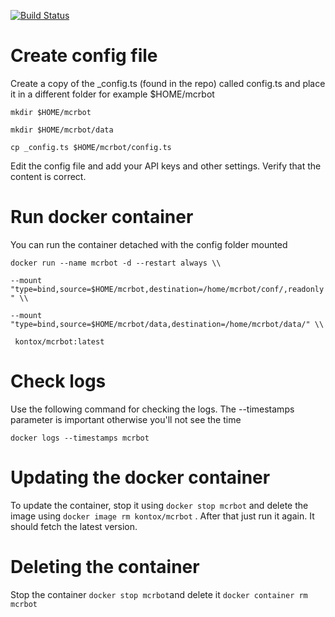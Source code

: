 [![Build Status](https://app.travis-ci.com/kontox/MCRBot.svg?branch=master)](https://app.travis-ci.com/kontox/MCRBot)

# Create config file
Create a copy of the _config.ts (found in the repo) called config.ts and place it in a different folder for example $HOME/mcrbot

`mkdir $HOME/mcrbot`

`mkdir $HOME/mcrbot/data`

`cp _config.ts $HOME/mcrbot/config.ts` 

Edit the config file and add your API keys and other settings. Verify that the content is correct. 

# Run docker container
You can run the container detached with the config folder mounted

`docker run --name mcrbot -d --restart always \\`

`--mount "type=bind,source=$HOME/mcrbot,destination=/home/mcrbot/conf/,readonly" \\`

`--mount "type=bind,source=$HOME/mcrbot/data,destination=/home/mcrbot/data/" \\`

` kontox/mcrbot:latest`

# Check logs
Use the following command for checking the logs. The --timestamps parameter is important otherwise you'll not see the time

`docker logs --timestamps mcrbot`

# Updating the docker container
To update the container, stop it using `docker stop mcrbot` and delete the image using `docker image rm kontox/mcrbot` . After that just run it again. It should fetch the latest version.

# Deleting the container
Stop the container `docker stop mcrbot`and delete it `docker container rm mcrbot`
